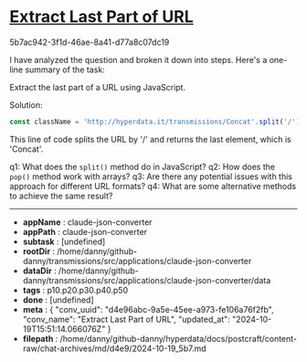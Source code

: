 # [Extract Last Part of URL](https://claude.ai/chat/d4e96abc-9a5e-45ee-a973-fe106a76f2fb)

5b7ac942-3f1d-46ae-8a41-d77a8c07dc19

 I have analyzed the question and broken it down into steps. Here's a one-line summary of the task:

Extract the last part of a URL using JavaScript.

Solution:
```javascript
const className = 'http://hyperdata.it/transmissions/Concat'.split('/').pop();
```

This line of code splits the URL by '/' and returns the last element, which is 'Concat'.

q1: What does the `split()` method do in JavaScript?
q2: How does the `pop()` method work with arrays?
q3: Are there any potential issues with this approach for different URL formats?
q4: What are some alternative methods to achieve the same result?

---

* **appName** : claude-json-converter
* **appPath** : claude-json-converter
* **subtask** : [undefined]
* **rootDir** : /home/danny/github-danny/transmissions/src/applications/claude-json-converter
* **dataDir** : /home/danny/github-danny/transmissions/src/applications/claude-json-converter/data
* **tags** : p10.p20.p30.p40.p50
* **done** : [undefined]
* **meta** : {
  "conv_uuid": "d4e96abc-9a5e-45ee-a973-fe106a76f2fb",
  "conv_name": "Extract Last Part of URL",
  "updated_at": "2024-10-19T15:51:14.066076Z"
}
* **filepath** : /home/danny/github-danny/hyperdata/docs/postcraft/content-raw/chat-archives/md/d4e9/2024-10-19_5b7.md